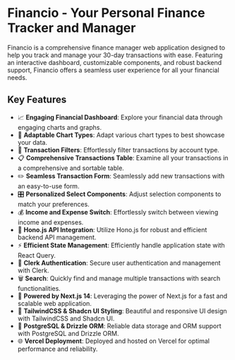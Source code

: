 # Financio - Your Personal Finance Tracker and Manager

Financio is a comprehensive finance manager web application designed to help you track and manage your 30-day transactions with ease. Featuring an interactive dashboard, customizable components, and robust backend support, Financio offers a seamless user experience for all your financial needs.

## Key Features

- 📈 **Engaging Financial Dashboard**: Explore your financial data through engaging charts and graphs.
- 🔄 **Adaptable Chart Types**: Adapt various chart types to best showcase your data.
- 📅 **Transaction Filters**: Effortlessly filter transactions by account type. 
- 📋 **Comprehensive Transactions Table**: Examine all your transactions in a comprehensive and sortable table.
- ✏️ **Seamless Transaction Form**: Seamlessly add new transactions with an easy-to-use form.
- 🎛 **Personalized Select Components**: Adjust selection components to match your preferences.
- 💰 **Income and Expense Switch**: Effortlessly switch between viewing income and expenses.
- 🔗 **Hono.js API Integration**: Utilize Hono.js for robust and efficient backend API management.
- ⚡ **Efficient State Management**: Efficiently handle application state with React Query.
- 🔐 **Clerk Authentication**: Secure user authentication and management with Clerk.
- 🗑 **Search**: Quickly find and manage multiple transactions with search functionalities.
- 🌟 **Powered by Next.js 14**: Leveraging the power of Next.js for a fast and scalable web application.
- 🎨 **TailwindCSS & Shadcn UI Styling**: Beautiful and responsive UI design with TailwindCSS and Shadcn UI.
- 💾 **PostgreSQL & Drizzle ORM**: Reliable data storage and ORM support with PostgreSQL and Drizzle ORM.
- 🌐 **Vercel Deployment**: Deployed and hosted on Vercel for optimal performance and reliability.
